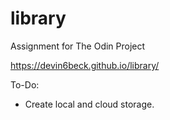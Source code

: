 # library

Assignment for The Odin Project
 
 https://devin6beck.github.io/library/
 
 To-Do:
 
 - Create local and cloud storage.
